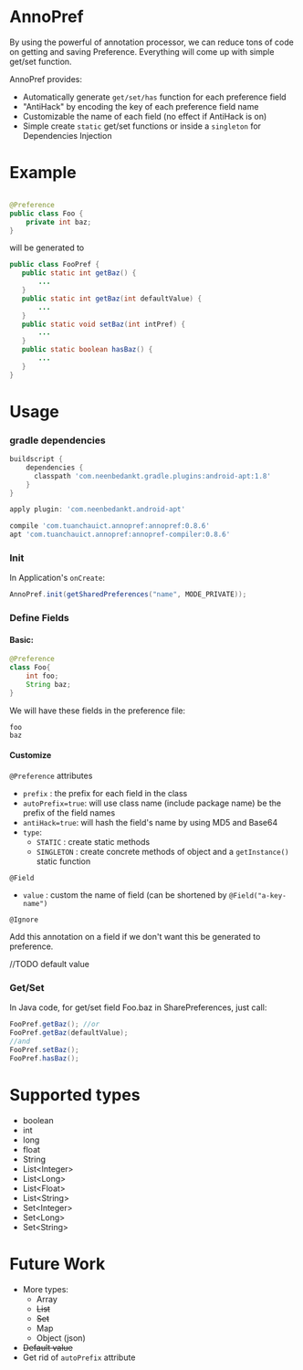 # AnnoPref

By using the powerful of annotation processor, we can reduce tons of code on getting and saving Preference.
Everything will come up with simple get/set function.

AnnoPref provides:

* Automatically generate `get/set/has` function for each preference field
* "AntiHack" by encoding the key of each preference field name
* Customizable the name of each field (no effect if AntiHack is on)
* Simple create `static` get/set functions or inside a `singleton` for Dependencies Injection

# Example

```java

@Preference
public class Foo {
    private int baz;
}
```

will be generated to

 ```java
public class FooPref {
    public static int getBaz() {
        ...
    }
    public static int getBaz(int defaultValue) {
        ...
    }
    public static void setBaz(int intPref) {
        ...
    }
    public static boolean hasBaz() {
        ...
    }
}
 ```

# Usage

### gradle dependencies


```groovy
buildscript {
    dependencies {
      classpath 'com.neenbedankt.gradle.plugins:android-apt:1.8'
    }
}
```

```groovy
apply plugin: 'com.neenbedankt.android-apt'
```

```groovy
compile 'com.tuanchauict.annopref:annopref:0.8.6'
apt 'com.tuanchauict.annopref:annopref-compiler:0.8.6'
```

### Init

In Application's `onCreate`:

```java
AnnoPref.init(getSharedPreferences("name", MODE_PRIVATE));
```

### Define Fields

#### Basic:

```java
@Preference
class Foo{
    int foo;
    String baz;
}
```

We will have these fields in the preference file:

```
foo
baz
```

#### Customize

`@Preference` attributes

* `prefix` : the prefix for each field in the class
* `autoPrefix=true`: will use class name (include package name) be the prefix of the field names
* `antiHack=true`: will hash the field's name by using MD5 and Base64
* `type`:
    * `STATIC` : create static methods
    * `SINGLETON` : create concrete methods of object and a `getInstance()` static function

`@Field`

* `value` : custom the name of field (can be shortened by `@Field("a-key-name")`

`@Ignore`

Add this annotation on a field if we don't want this be generated to preference.

//TODO default value

### Get/Set

In Java code, for get/set field Foo.baz in SharePreferences, just call:

```java
FooPref.getBaz(); //or
FooPref.getBaz(defaultValue);
//and
FooPref.setBaz();
FooPref.hasBaz();
```

# Supported types

- boolean
- int
- long
- float
- String
- List&lt;Integer&gt;
- List&lt;Long&gt;
- List&lt;Float&gt;
- List&lt;String&gt;
- Set&lt;Integer&gt;
- Set&lt;Long&gt;
- Set&lt;String&gt;

# Future Work

* More types:
    * Array
    * ~~List~~
    * ~~Set~~
    * Map
    * Object (json)
* ~~Default value~~
* Get rid of `autoPrefix` attribute
